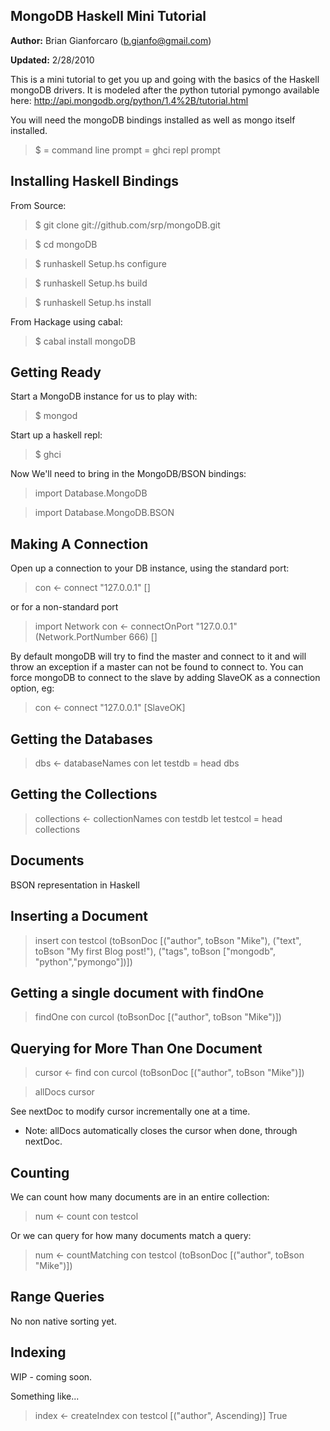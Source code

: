 MongoDB Haskell Mini Tutorial
-----------------------------

  __Author:__ Brian Gianforcaro (b.gianfo@gmail.com)

  __Updated:__ 2/28/2010

This is a mini tutorial to get you up and going with the basics
of the Haskell mongoDB drivers. It is modeled after the python tutorial
pymongo available here: http://api.mongodb.org/python/1.4%2B/tutorial.html

You will need the mongoDB bindings installed as well as mongo itself installed.

>$ = command line prompt
> = ghci repl prompt


Installing Haskell Bindings
---------------------------

From Source:

> $ git clone git://github.com/srp/mongoDB.git

> $ cd mongoDB

> $ runhaskell Setup.hs configure

> $ runhaskell Setup.hs build

> $ runhaskell Setup.hs install

From Hackage using cabal:

> $ cabal install mongoDB


Getting Ready
-------------

Start a MongoDB instance for us to play with:

> $ mongod

Start up a haskell repl:

> $ ghci

Now We'll need to bring in the MongoDB/BSON bindings:

> import Database.MongoDB

> import Database.MongoDB.BSON

Making A Connection
-------------------
Open up a connection to your DB instance, using the standard port:

> con <- connect "127.0.0.1" []

or for a non-standard port

> import Network
> con <- connectOnPort "127.0.0.1" (Network.PortNumber 666) []

By default mongoDB will try to find the master and connect to it and
will throw an exception if a master can not be found to connect
to. You can force mongoDB to connect to the slave by adding SlaveOK as
a connection option, eg:

> con <- connect "127.0.0.1" [SlaveOK]

Getting the Databases
------------------

> dbs <- databaseNames con
> let testdb = head dbs


Getting the Collections
-----------------------

> collections <- collectionNames con testdb
> let testcol = head collections

Documents
---------

BSON representation in Haskell

Inserting a Document
-------------------

> insert con testcol (toBsonDoc [("author", toBson "Mike"), ("text", toBson "My first Blog post!"), ("tags", toBson ["mongodb", "python","pymongo"])])


Getting a single document with findOne
-------------------------------------

> findOne con curcol (toBsonDoc [("author", toBson "Mike")])

Querying for More Than One Document
------------------------------------

> cursor <- find con curcol (toBsonDoc [("author", toBson "Mike")])

> allDocs cursor

 See nextDoc to modify cursor incrementally one at a time. 

 * Note: allDocs automatically closes the cursor when done, through nextDoc.


Counting
--------

  We can count how many documents are in an entire collection:

> num <- count con testcol

  Or we can query for how many documents match a query:

> num <- countMatching con  testcol (toBsonDoc [("author", toBson "Mike")])

Range Queries
-------------

  No non native sorting yet.

Indexing
--------

 WIP - coming soon.

 Something like...
> index <- createIndex con testcol [("author", Ascending)] True
